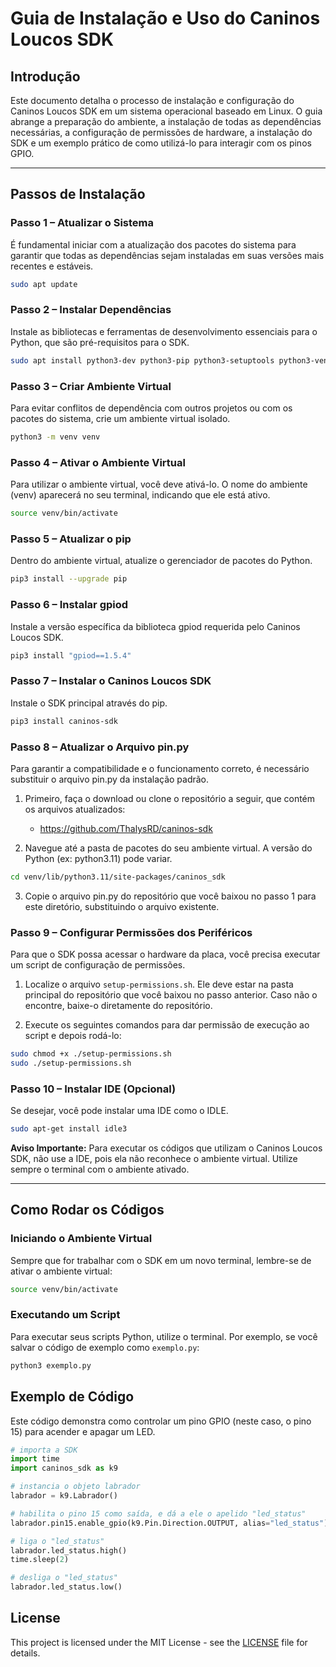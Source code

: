 # Guia de Instalação e Uso do Caninos Loucos SDK

## Introdução

Este documento detalha o processo de instalação e configuração do Caninos Loucos SDK em um sistema operacional baseado em Linux. O guia abrange a preparação do ambiente, a instalação de todas as dependências necessárias, a configuração de permissões de hardware, a instalação do SDK e um exemplo prático de como utilizá-lo para interagir com os pinos GPIO.

---

## Passos de Instalação

### Passo 1 – Atualizar o Sistema

É fundamental iniciar com a atualização dos pacotes do sistema para garantir que todas as dependências sejam instaladas em suas versões mais recentes e estáveis.

```bash
sudo apt update
```

### Passo 2 – Instalar Dependências

Instale as bibliotecas e ferramentas de desenvolvimento essenciais para o Python, que são pré-requisitos para o SDK.

```bash
sudo apt install python3-dev python3-pip python3-setuptools python3-venv libffi-dev libssl-dev curl
```

### Passo 3 – Criar Ambiente Virtual

Para evitar conflitos de dependência com outros projetos ou com os pacotes do sistema, crie um ambiente virtual isolado.

```bash
python3 -m venv venv
```

### Passo 4 – Ativar o Ambiente Virtual

Para utilizar o ambiente virtual, você deve ativá-lo. O nome do ambiente (venv) aparecerá no seu terminal, indicando que ele está ativo.

```bash
source venv/bin/activate
```

### Passo 5 – Atualizar o pip

Dentro do ambiente virtual, atualize o gerenciador de pacotes do Python.

```bash
pip3 install --upgrade pip
```

### Passo 6 – Instalar gpiod

Instale a versão específica da biblioteca gpiod requerida pelo Caninos Loucos SDK.

```bash
pip3 install "gpiod==1.5.4"
```

### Passo 7 – Instalar o Caninos Loucos SDK

Instale o SDK principal através do pip.

```bash
pip3 install caninos-sdk
```

### Passo 8 – Atualizar o Arquivo pin.py

Para garantir a compatibilidade e o funcionamento correto, é necessário substituir o arquivo pin.py da instalação padrão.

1. Primeiro, faça o download ou clone o repositório a seguir, que contém os arquivos atualizados:

   - https://github.com/ThalysRD/caninos-sdk

2. Navegue até a pasta de pacotes do seu ambiente virtual. A versão do Python (ex: python3.11) pode variar.

```bash
cd venv/lib/python3.11/site-packages/caninos_sdk
```

3. Copie o arquivo pin.py do repositório que você baixou no passo 1 para este diretório, substituindo o arquivo existente.

### Passo 9 – Configurar Permissões dos Periféricos

Para que o SDK possa acessar o hardware da placa, você precisa executar um script de configuração de permissões.

1. Localize o arquivo `setup-permissions.sh`. Ele deve estar na pasta principal do repositório que você baixou no passo anterior. Caso não o encontre, baixe-o diretamente do repositório.

2. Execute os seguintes comandos para dar permissão de execução ao script e depois rodá-lo:

```bash
sudo chmod +x ./setup-permissions.sh
sudo ./setup-permissions.sh
```

### Passo 10 – Instalar IDE (Opcional)

Se desejar, você pode instalar uma IDE como o IDLE.

```bash
sudo apt-get install idle3
```

**Aviso Importante:** Para executar os códigos que utilizam o Caninos Loucos SDK, não use a IDE, pois ela não reconhece o ambiente virtual. Utilize sempre o terminal com o ambiente ativado.

---

## Como Rodar os Códigos

### Iniciando o Ambiente Virtual

Sempre que for trabalhar com o SDK em um novo terminal, lembre-se de ativar o ambiente virtual:

```bash
source venv/bin/activate
```

### Executando um Script

Para executar seus scripts Python, utilize o terminal. Por exemplo, se você salvar o código de exemplo como `exemplo.py`:

```bash
python3 exemplo.py
```

## Exemplo de Código

Este código demonstra como controlar um pino GPIO (neste caso, o pino 15) para acender e apagar um LED.

```python
# importa a SDK
import time
import caninos_sdk as k9

# instancia o objeto labrador
labrador = k9.Labrador()

# habilita o pino 15 como saída, e dá a ele o apelido "led_status"
labrador.pin15.enable_gpio(k9.Pin.Direction.OUTPUT, alias="led_status")

# liga o "led_status"
labrador.led_status.high()
time.sleep(2)

# desliga o "led_status"
labrador.led_status.low()
```

## License

This project is licensed under the MIT License - see the [LICENSE](LICENSE) file for details.
